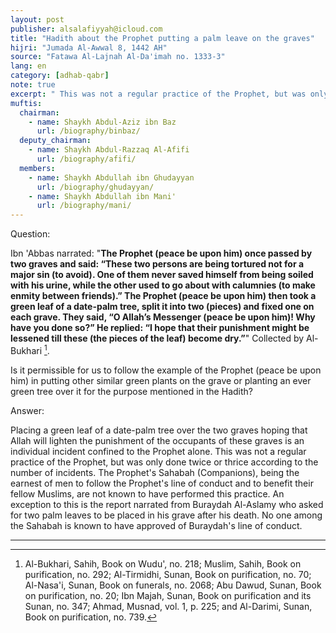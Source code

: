 ```yaml
---
layout: post
publisher: alsalafiyyah@icloud.com
title: "Hadith about the Prophet putting a palm leave on the graves"
hijri: "Jumada Al-Awwal 8, 1442 AH"
source: "Fatawa Al-Lajnah Al-Da'imah no. 1333-3"
lang: en
category: [adhab-qabr]
note: true
excerpt: " This was not a regular practice of the Prophet, but was only done twice or thrice according to the number of incidents. The Prophet's Sahabah, being the earnest of men to follow the Prophet's line of conduct and to benefit their fellow Muslims, are not known to have performed this practice."
muftis:
  chairman: 
    - name: Shaykh Abdul-Aziz ibn Baz
      url: /biography/binbaz/
  deputy_chairman:
    - name: Shaykh Abdul-Razzaq Al-Afifi
      url: /biography/afifi/
  members: 
    - name: Shaykh Abdullah ibn Ghudayyan
      url: /biography/ghudayyan/
    - name: Shaykh Abdullah ibn Mani'
      url: /biography/mani/
---
```


Question:

Ibn 'Abbas narrated: "**The Prophet (peace be upon him) once passed by two graves and said: “These two persons are being tortured not for a major sin (to avoid). One of them never saved himself from being soiled with his urine, while the other used to go about with calumnies (to make enmity between friends).” The Prophet (peace be upon him) then took a green leaf of a date-palm tree, split it into two (pieces) and fixed one on each grave. They said, “O Allah’s Messenger (peace be upon him)! Why have you done so?” He replied: “I hope that their punishment might be lessened till these (the pieces of the leaf) become dry.”**" Collected by Al-Bukhari [^1]. 

Is it permissible for us to follow the example of the Prophet (peace be upon him) in putting other similar green plants on the grave or planting an ever green tree over it for the purpose mentioned in the Hadith? 

Answer:

Placing a green leaf of a date-palm tree over the two graves hoping that Allah will lighten the punishment of the occupants of these graves is an individual incident confined to the Prophet alone. This was not a regular practice of the Prophet, but was only done twice or thrice according to the number of incidents. The Prophet's Sahabah (Companions), being the earnest of men to follow the Prophet's line of conduct and to benefit their fellow Muslims, are not known to have performed this practice. An exception to this is the report narrated from Buraydah Al-Aslamy who asked for two palm leaves to be placed in his grave after his death. No one among the Sahabah is known to have approved of Buraydah's line of conduct.

---

[^1]: Al-Bukhari, Sahih, Book on Wudu', no. 218; Muslim, Sahih, Book on purification, no. 292; Al-Tirmidhi, Sunan, Book on purification, no. 70; Al-Nasa'i, Sunan, Book on funerals, no. 2068; Abu Dawud, Sunan, Book on purification, no. 20; Ibn Majah, Sunan, Book on purification and its Sunan, no. 347; Ahmad, Musnad, vol. 1, p. 225; and Al-Darimi, Sunan, Book on purification, no. 739.
